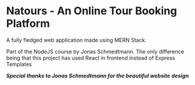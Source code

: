 # Natours - An Online Tour Booking Platform
A fully fledged web application made using MERN Stack. 

Part of the NodeJS course by Jonas Schmedtmann. The only difference being that this project has used React in frontend instead of Express Templates

***Special thanks to Jonas Schmedtmann for the beautiful website design***
